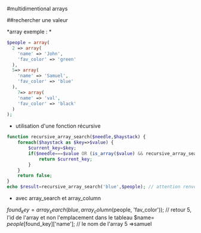 #multidimentional arrays
 
##rechercher une valeur

*array exemple : *

```php
$people = array(
  2 => array(
    'name' => 'John',
    'fav_color' => 'green'
  ),
  5=> array(
    'name' => 'Samuel',
    'fav_color' => 'blue'
  ),
    7=> array(
    'name' => 'val',
    'fav_color' => 'black'
  )
);
```

  * utilisation d'une fonction récursive

```php
function recursive_array_search($needle,$haystack) {
    foreach($haystack as $key=>$value) {
        $current_key=$key;
        if($needle===$value OR (is_array($value) && recursive_array_search($needle,$value) !== false)) {
            return $current_key;
        }
    }
    return false;
}
echo $result=recursive_array_search('blue',$people); // attention renvoi  cette fois ci
```

  * avec array_search et array_column
  
$found_key = array_search(blue, array_column($people, 'fav_color'));  // retour 5, l'id de l'array et non l'emplacement dans le tableau
	$name= $people[$found_key]['name']; // le nom de l'array 5 =>samuel
